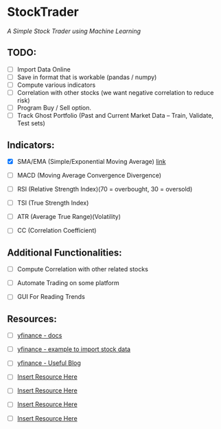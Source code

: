 # StockTrader
*A Simple Stock Trader using Machine Learning*

## TODO:
- [ ] Import Data Online
- [ ] Save in format that is workable (pandas / numpy)
- [ ] Compute various indicators
- [ ] Correlation with other stocks (we want negative correlation to reduce risk)
- [ ] Program Buy / Sell option.
- [ ] Track Ghost Portfolio (Past and Current Market Data – Train, Validate, Test sets)

## Indicators:
 - [x] SMA/EMA (Simple/Exponential Moving Average) [link](https://towardsdatascience.com/trading-toolbox-02-wma-ema-62c22205e2a9)
 - [ ] MACD (Moving Average Convergence Divergence)
 - [ ] RSI (Relative Strength Index)(70 = overbought, 30 = oversold)
 - [ ] TSI (True Strength Index)
 - [ ] ATR (Average True Range)(Volatility)
 - [ ] CC (Correlation Coefficient)


## Additional Functionalities:
- [ ] Compute Correlation with other related stocks
- [ ] Automate Trading on some platform
- [ ] GUI For Reading Trends


## Resources: 
- [ ] [yfinance - docs](https://pypi.org/project/yfinance/)
- [ ] [yfinance - example to import stock data](https://towardsdatascience.com/a-comprehensive-guide-to-downloading-stock-prices-in-python-2cd93ff821d4)
- [ ] [yfinance - Useful Blog](https://aroussi.com/post/python-yahoo-finance)
- [ ] [Insert Resource Here](InsertLinkHere.com)
- [ ] [Insert Resource Here](InsertLinkHere.com)
- [ ] [Insert Resource Here](InsertLinkHere.com)
- [ ] [Insert Resource Here](InsertLinkHere.com)

